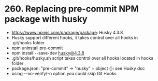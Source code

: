 # 260. Replacing pre-commit NPM package with husky

- <https://www.npmjs.com/package/package>: Husky 4.3.8
- Husky support different hooks, it takes control over all hooks in .git/hooks folder
- npm uninstall pre-commit
- npm install --save-dev husky@4.3.8
- .git/hooks/husky.sh script takes control over all hooks located in hooks folder
- package.json: "pre-commit" -> "husky" + object {}: see Husky doc
- using --no-verify/-n option you could skip Git Hooks
